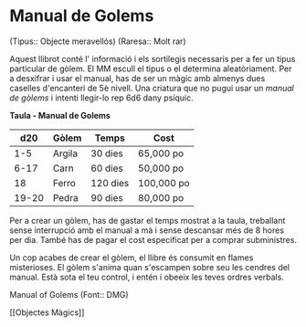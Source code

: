 # Manual de Golems

(Tipus:: Objecte meravellós) (Raresa:: Molt rar)

Aquest llibrot conté l' informació i els sortilegis necessaris per a fer un tipus particular de gòlem. El MM escull el tipus o el determina aleatòriament. Per a desxifrar i usar el manual, has de ser un màgic amb almenys dues caselles d'encanteri de 5è nivell. Una criatura que no pugui usar un *manual de gòlems* i intenti llegir-lo rep 6d6 dany psíquic.

**Taula - Manual de Golems**

| d20   | Gòlem | Temps     | Cost       |
|-------|-------|----------|------------|
| 1-5   | Argila  | 30 dies  | 65,000 po  |
| 6-17  | Carn | 60 dies  | 50,000 po  |
| 18    | Ferro  | 120 dies | 100,000 po |
| 19-20 | Pedra | 90 dies  | 80,000 po  |

Per a crear un gòlem, has de gastar el temps mostrat a la taula, treballant sense interrupció amb el manual a mà i sense descansar més de 8 hores per dia. També has de pagar el cost especificat per a comprar subministres.

Un cop acabes de crear el gòlem, el llibre és consumit en flames misterioses. El gòlem s'anima quan s'escampen sobre seu les cendres del manual. Està sota el teu control, i entén i obeeix les teves ordres verbals.

Manual of Golems (Font:: DMG)

[[Objectes Màgics]]
